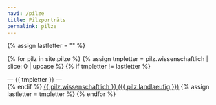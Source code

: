 ```yaml
---
navi: /pilze
title: Pilzporträts
permalink: pilze
---
```


{% assign lastletter = "" %}

{% for pilz in site.pilze %}
  {% assign tmpletter = pilz.wissenschaftlich | slice: 0 | upcase %}
  {% if tmpletter != lastletter %}
  <div class="text-center mt-3">— {{ tmpletter }} —</div>
  {% endif %}
  <a href="{{pilz.url | relative_url}}">{{ pilz.wissenschaftlich }} ({{ pilz.landlaeufig }})</a>
  {% assign lastletter = tmpletter %}
{% endfor %}
